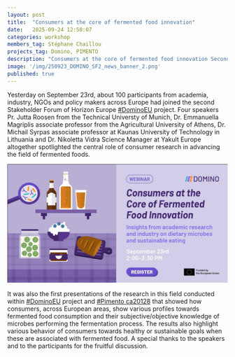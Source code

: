 ```yaml
---
layout: post
title:  "Consumers at the core of fermented food innovation"
date:   2025-09-24 12:50:07
categories: workshop
members_tag: Stéphane Chaillou
projects_tag: Domino, PIMENTO
description: "Consumers at the core of fermented food innovation Second Domino Stakeholder Forum"
image: '/img/250923_DOMINO_SF2_news_banner_2.png'
published: true
---
```


Yesterday on September 23rd, about 100 participants from academia, industry, 
NGOs and policy makers across Europe had joined the second Stakeholder Forum 
of Horizon Europe [#DominoEU](/project/domino/) project. Four speakers Pr. Jutta Roosen from the 
Technical Universty of Munich, Dr. Emmanuella Magriplis associate professor 
from the Agricultural University of Athens, Dr. Michail Syrpas associate 
professor at Kaunas University of Technology in Lithuania and Dr. Nikoletta
Vidra Science Manager at Yakult Europe altogether spotlighted the central
role of consumer research in advancing the field of fermented foods. 

![](/img/250923_DOMINO_SF2_news_banner_2.png)

It was also the first presentations of the research in this field conducted 
within [#DominoEU](/project/domino/) project and 
[#Pimento ca20128](/project/pimento) that showed how consumers, 
across European areas, show various profiles towards fermented food consumption 
and their subjective/objective knowledge of microbes performing the 
fermentation process.  The results also highlight various behavior of 
consumers towards healthy or sustainable goals when these are associated 
with fermented food. A special thanks to the speakers and to the participants
for the fruitful discussion.

